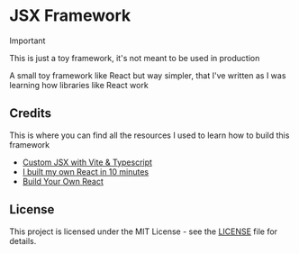 # JSX Framework

> [!IMPORTANT]  
> This is just a toy framework, it's not meant to be used in production

A small toy framework like React but way simpler, that I've written as I was learning how libraries like React work

## Credits

This is where you can find all the resources I used to learn how to build this framework

- [Custom JSX with Vite & Typescript](https://michealpearce.dev/custom-jsx-with-vite-typescript/)
- [I built my own React in 10 minutes](https://youtu.be/GBe5VwmgA4Q)
- [Build Your Own React](https://pomb.us/build-your-own-react/)

## License

This project is licensed under the MIT License - see the [LICENSE](LICENSE) file for details.

